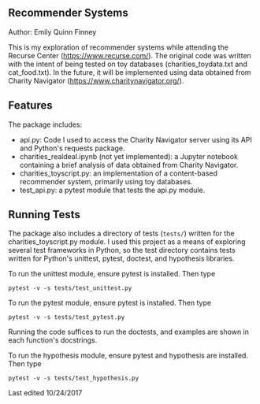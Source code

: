 ## Recommender Systems
Author: Emily Quinn Finney

This is my exploration of recommender systems while attending the Recurse 
Center (https://www.recurse.com/). The original code was written with the 
intent of being tested on toy databases (charities_toydata.txt and 
cat_food.txt). In the future, it will be implemented using data obtained
from Charity Navigator (https://www.charitynavigator.org/). 


## Features

The package includes:

* api.py: Code I used to access the Charity Navigator server using its API and 
Python's requests package.
* charities_realdeal.ipynb (not yet implemented): a Jupyter notebook 
containing a brief analysis of data obtained from Charity Navigator. 
* charities_toyscript.py: an implementation of a content-based recommender 
system, primarily using toy databases. 
* test_api.py: a pytest module that tests the api.py module.

## Running Tests

The package also includes a directory of tests (```tests/```) written for the 
charities_toyscript.py module. I used this project as a means of exploring 
several test frameworks in Python, so the test directory contains tests written
for Python's unittest, pytest, doctest, and hypothesis libraries. 

To run the unittest module, ensure pytest is installed. Then type
```
pytest -v -s tests/test_unittest.py
```

To run the pytest module, ensure pytest is installed. Then type
```
pytest -v -s tests/test_pytest.py
```

Running the code suffices to run the doctests, and examples are shown in each function's docstrings. 

To run the hypothesis module, ensure pytest and hypothesis are installed. Then type
```
pytest -v -s tests/test_hypothesis.py
```

Last edited 10/24/2017